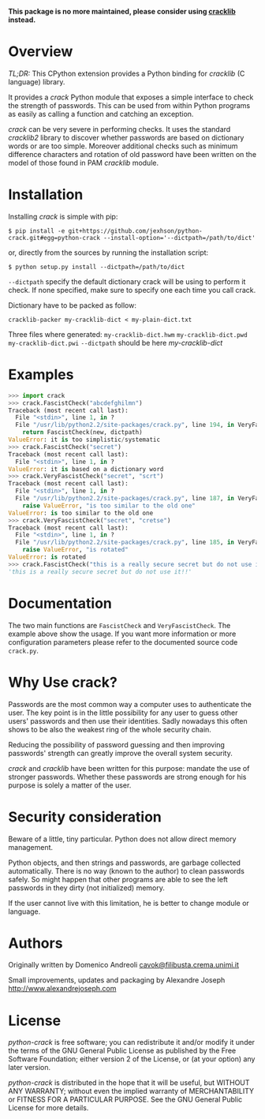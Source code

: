 **This package is no more maintained, please consider using
[cracklib](https://pypi.python.org/pypi/cracklib) instead.**

Overview
========

*TL;DR:* This CPython extension provides a Python binding for _cracklib_ (C
language) library.

It provides a _crack_ Python module that exposes a simple interface to check the
strength of passwords. This can be used from within Python programs as easily as
calling a function and catching an exception.

_crack_ can be very severe in performing checks. It uses the standard
_cracklib2_ library to discover whether passwords are based on dictionary words
or are too simple. Moreover additional checks such as minimum difference
characters and rotation of old password have been written on the model of those
found in PAM _cracklib_ module.


Installation
============

Installing _crack_ is simple with pip:

~~~
$ pip install -e git+https://github.com/jexhson/python-crack.git#egg=python-crack --install-option='--dictpath=/path/to/dict'
~~~

or, directly from the sources by running the installation script:

~~~
$ python setup.py install --dictpath=/path/to/dict
~~~

`--dictpath` specify the default dictionary crack will be using to perform it
check. If none specified, make sure to specify one each time you call crack.

Dictionary have to be packed as follow:

~~~
cracklib-packer my-cracklib-dict < my-plain-dict.txt
~~~

Three files where generated: `my-cracklib-dict.hwm` `my-cracklib-dict.pwd` `my-cracklib-dict.pwi`
`--dictpath` should be here _my-cracklib-dict_


Examples
========

```python
>>> import crack
>>> crack.FascistCheck("abcdefghilmn")
Traceback (most recent call last):
  File "<stdin>", line 1, in ?
  File "/usr/lib/python2.2/site-packages/crack.py", line 194, in VeryFascistCheck
    return FascistCheck(new, dictpath)
ValueError: it is too simplistic/systematic
>>> crack.FascistCheck("secret")
Traceback (most recent call last):
  File "<stdin>", line 1, in ?
ValueError: it is based on a dictionary word
>>> crack.VeryFascistCheck("secret", "scrt")
Traceback (most recent call last):
  File "<stdin>", line 1, in ?
  File "/usr/lib/python2.2/site-packages/crack.py", line 187, in VeryFascistCheck
    raise ValueError, "is too similar to the old one"
ValueError: is too similar to the old one
>>> crack.VeryFascistCheck("secret", "cretse")
Traceback (most recent call last):
  File "<stdin>", line 1, in ?
  File "/usr/lib/python2.2/site-packages/crack.py", line 185, in VeryFascistCheck
    raise ValueError, "is rotated"
ValueError: is rotated
>>> crack.FascistCheck("this is a really secure secret but do not use it!!")
'this is a really secure secret but do not use it!!'
```

Documentation
=============

The two main functions are `FascistCheck` and `VeryFascistCheck`. The example
above show the usage. If you want more information or more configuration
parameters please refer to the documented source code `crack.py`.


Why Use crack?
==============

Passwords are the most common way a computer uses to authenticate the user. The
key point is in the little possibility for any user to guess other users'
passwords and then use their identities. Sadly nowadays this often shows to be
also the weakest ring of the whole security chain.

Reducing the possibility of password guessing and then improving passwords'
strength can greatly improve the overall system security.

_crack_ and _cracklib_ have been written for this purpose: mandate the use of
stronger passwords. Whether these passwords are strong enough for his purpose is
solely a matter of the user.


Security consideration
======================

Beware of a little, tiny particular. Python does not allow direct memory
management.

Python objects, and then strings and passwords, are garbage collected
automatically. There is no way (known to the author) to clean passwords safely.
So might happen that other programs are able to see the left passwords in they
dirty (not initialized) memory.

If the user cannot live with this limitation, he is better to change module or
language.


Authors
=======

Originally written by Domenico Andreoli <cavok@filibusta.crema.unimi.it>

Small improvements, updates and packaging by Alexandre Joseph
<http://www.alexandrejoseph.com>

License
=======

_python-crack_ is free software; you can redistribute it and/or modify it under
the terms of the GNU General Public License as published by the Free Software
Foundation; either version 2 of the License, or (at your option) any later
version.

_python-crack_ is distributed in the hope that it will be useful, but WITHOUT
ANY WARRANTY; without even the implied warranty of MERCHANTABILITY or FITNESS
FOR A PARTICULAR PURPOSE.  See the GNU General Public License for more details.
